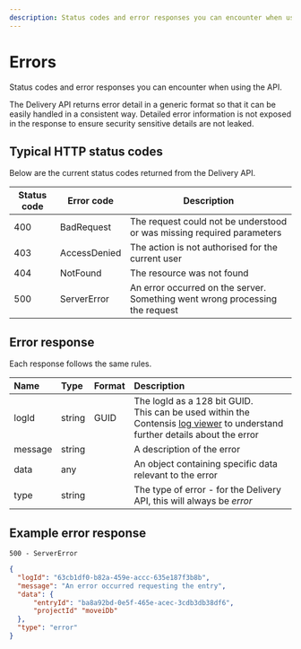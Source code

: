 ```yaml
---
description: Status codes and error responses you can encounter when using the API.
---
```

# Errors

Status codes and error responses you can encounter when using the API.

The Delivery API returns error detail in a generic format so that it can be easily handled in a consistent way. Detailed error information is not exposed in the response to ensure security sensitive details are not leaked.

## Typical HTTP status codes

Below are the current status codes returned from the Delivery API.

| Status code | Error code | Description |
| ----------- | -------------- | ----------- |
| 400 | BadRequest |  The request could not be understood or was missing required parameters |
| 403 | AccessDenied | The action is not authorised for the current user |
| 404 | NotFound | The resource was not found |
| 500 | ServerError | An error occurred on the server. Something went wrong processing the request |


## Error response

Each response follows the same rules.

| Name | Type | Format | Description |
| :--- | :--- | :----- | :---------- |
| logId | string | GUID | The logId as a 128 bit GUID.<br />This can be used within the Contensis [log viewer](https://zenhub.zengenti.com/Contensis/9/kb/Tools%20and%20utilities/log-viewer/Contensis-log-viewer-overview.aspx) to understand further details about the error |
| message | string | | A description of the error |
| data | any | | An object containing specific data relevant to the error |
| type | string | | The type of error - for the Delivery API, this will always be *error* |

## Example error response

`500 - ServerError`

```json
{
  "logId": "63cb1df0-b82a-459e-accc-635e187f3b8b",
  "message": "An error occurred requesting the entry",
  "data": {
      "entryId": "ba8a92bd-0e5f-465e-acec-3cdb3db38df6",
      "projectId" "moveiDb"
  },
  "type": "error"
}
```
